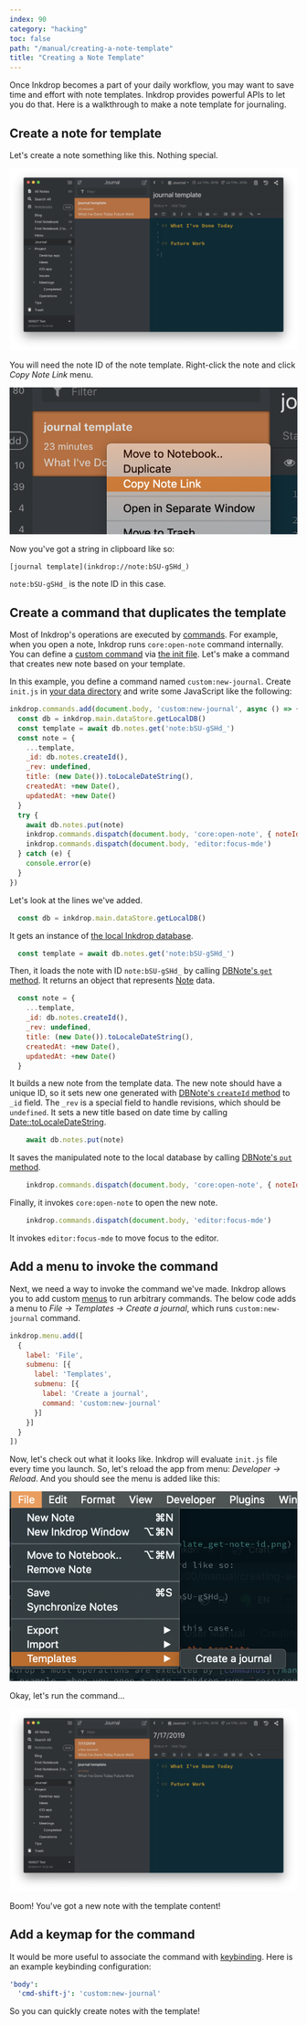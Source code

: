 ```yaml
---
index: 90
category: "hacking"
toc: false
path: "/manual/creating-a-note-template"
title: "Creating a Note Template"
---
```


Once Inkdrop becomes a part of your daily workflow, you may want to save time and effort with note templates.
Inkdrop provides powerful APIs to let you do that.
Here is a walkthrough to make a note template for journaling.

## Create a note for template

Let's create a note something like this. Nothing special.

![Create a note for template](creating-a-note-template_create-note.png)

You will need the note ID of the note template.
Right-click the note and click *Copy Note Link* menu.

![Get note ID](creating-a-note-template_get-note-id.png)

Now you've got a string in clipboard like so:

```
[journal template](inkdrop://note:bSU-gSHd_)
```

`note:bSU-gSHd_` is the note ID in this case.

## Create a command that duplicates the template

Most of Inkdrop's operations are executed by [commands](/manual/list-of-commands).
For example, when you open a note, Inkdrop runs `core:open-note` command internally.
You can define a [custom command](/reference/command-registry) via [the init file](/manual/the-init-file).
Let's make a command that creates new note based on your template.

In this example, you define a command named `custom:new-journal`.
Create `init.js` in [your data directory](/manual/basic-usage#user-data-directory) and write some JavaScript like the following:


```js
inkdrop.commands.add(document.body, 'custom:new-journal', async () => {
  const db = inkdrop.main.dataStore.getLocalDB()
  const template = await db.notes.get('note:bSU-gSHd_')
  const note = {
    ...template,
    _id: db.notes.createId(),
    _rev: undefined,
    title: (new Date()).toLocaleDateString(),
    createdAt: +new Date(),
    updatedAt: +new Date()
  }
  try {
    await db.notes.put(note)
    inkdrop.commands.dispatch(document.body, 'core:open-note', { noteId: note._id })
    inkdrop.commands.dispatch(document.body, 'editor:focus-mde')
  } catch (e) {
    console.error(e)
  }
})
```

Let's look at the lines we've added.

```js
  const db = inkdrop.main.dataStore.getLocalDB()
```

It gets an instance of [the local Inkdrop database](/reference/inkdrop-database).

```js
  const template = await db.notes.get('note:bSU-gSHd_')
```

Then, it loads the note with ID `note:bSU-gSHd_` by calling [DBNote's `get` method](/reference/db-note#getdocid-options).
It returns an object that represents [Note](/reference/data-models#a-nameresource-notenotea) data.

```js
  const note = {
    ...template,
    _id: db.notes.createId(),
    _rev: undefined,
    title: (new Date()).toLocaleDateString(),
    createdAt: +new Date(),
    updatedAt: +new Date()
  }
```

It builds a new note from the template data.
The new note should have a unique ID, so it sets new one generated with [DBNote's `createId` method](/reference/db-note#createid) to `_id` field.
The `_rev` is a special field to handle revisions, which should be `undefined`.
It sets a new title based on date time by calling [Date::toLocaleDateString](https://developer.mozilla.org/en-US/docs/Web/JavaScript/Reference/Global_Objects/Date/toLocaleDateString).

```js
    await db.notes.put(note)
```

It saves the manipulated note to the local database by calling [DBNote's `put` method](/reference/db-note#putdoc).

```js
    inkdrop.commands.dispatch(document.body, 'core:open-note', { noteId: note._id })
```

Finally, it invokes `core:open-note` to open the new note.

```js
    inkdrop.commands.dispatch(document.body, 'editor:focus-mde')
```

It invokes `editor:focus-mde` to move focus to the editor.

## Add a menu to invoke the command

Next, we need a way to invoke the command we've made.
Inkdrop allows you to add custom [menus](/reference/menu-manager) to run arbitrary commands.
The below code adds a menu to *File -> Templates -> Create a journal*, which runs `custom:new-journal` command.

```js
inkdrop.menu.add([
  {
    label: 'File',
    submenu: [{
      label: 'Templates',
      submenu: [{
        label: 'Create a journal',
        command: 'custom:new-journal'
      }]
    }]
  }
])
```

Now, let's check out what it looks like.
Inkdrop will evaluate `init.js` file every time you launch.
So, let's reload the app from menu: *Developer -> Reload*.
And you should see the menu is added like this:

![Add a menu](creating-a-note-template_add-menu.png)

Okay, let's run the command...

![Run it](creating-a-note-template_run-it.png)

Boom! You've got a new note with the template content!

## Add a keymap for the command

It would be more useful to associate the command with [keybinding](/manual/customizing-keybindings).
Here is an example keybinding configuration:

```yaml
'body':
  'cmd-shift-j': 'custom:new-journal'
```

So you can quickly create notes with the template!
